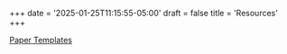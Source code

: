 +++
date = '2025-01-25T11:15:55-05:00'
draft = false
title = 'Resources'
+++

[Paper Templates](https://github.com/supercollider-2025/supercollider-2025.github.io/raw/refs/heads/main/paper-templates/SC_2025_Paper_Templates.zip)